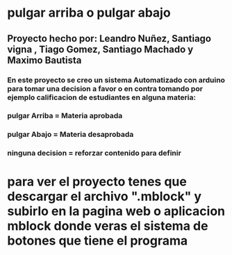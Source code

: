 # pulgar arriba o pulgar abajo
## Proyecto hecho por: Leandro Nuñez, Santiago vigna , Tiago Gomez, Santiago Machado y Maximo Bautista

### En este proyecto se creo un sistema Automatizado con arduino para tomar una decision a favor o en contra tomando por ejemplo calificacion de estudiantes en alguna materia: 

### pulgar Arriba = Materia aprobada
### pulgar Abajo = Materia desaprobada
### ninguna decision = reforzar contenido para definir 

# para ver el proyecto tenes que descargar el archivo ".mblock" y subirlo en la pagina web o aplicacion mblock donde veras el sistema de botones que tiene el programa 
